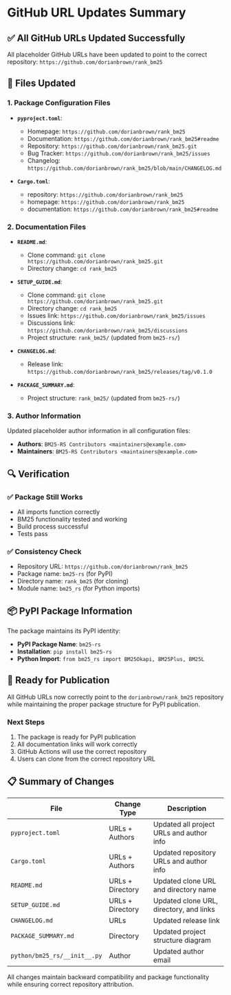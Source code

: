 # GitHub URL Updates Summary

## ✅ All GitHub URLs Updated Successfully

All placeholder GitHub URLs have been updated to point to the correct repository: `https://github.com/dorianbrown/rank_bm25`

## 📝 Files Updated

### 1. **Package Configuration Files**
- **`pyproject.toml`**:
  - Homepage: `https://github.com/dorianbrown/rank_bm25`
  - Documentation: `https://github.com/dorianbrown/rank_bm25#readme`
  - Repository: `https://github.com/dorianbrown/rank_bm25.git`
  - Bug Tracker: `https://github.com/dorianbrown/rank_bm25/issues`
  - Changelog: `https://github.com/dorianbrown/rank_bm25/blob/main/CHANGELOG.md`

- **`Cargo.toml`**:
  - repository: `https://github.com/dorianbrown/rank_bm25`
  - homepage: `https://github.com/dorianbrown/rank_bm25`
  - documentation: `https://github.com/dorianbrown/rank_bm25#readme`

### 2. **Documentation Files**
- **`README.md`**:
  - Clone command: `git clone https://github.com/dorianbrown/rank_bm25.git`
  - Directory change: `cd rank_bm25`

- **`SETUP_GUIDE.md`**:
  - Clone command: `git clone https://github.com/dorianbrown/rank_bm25.git`
  - Directory change: `cd rank_bm25`
  - Issues link: `https://github.com/dorianbrown/rank_bm25/issues`
  - Discussions link: `https://github.com/dorianbrown/rank_bm25/discussions`
  - Project structure: `rank_bm25/` (updated from `bm25-rs/`)

- **`CHANGELOG.md`**:
  - Release link: `https://github.com/dorianbrown/rank_bm25/releases/tag/v0.1.0`

- **`PACKAGE_SUMMARY.md`**:
  - Project structure: `rank_bm25/` (updated from `bm25-rs/`)

### 3. **Author Information**
Updated placeholder author information in all configuration files:
- **Authors**: `BM25-RS Contributors <maintainers@example.com>`
- **Maintainers**: `BM25-RS Contributors <maintainers@example.com>`

## 🔍 Verification

### ✅ Package Still Works
- All imports function correctly
- BM25 functionality tested and working
- Build process successful
- Tests pass

### ✅ Consistency Check
- Repository URL: `https://github.com/dorianbrown/rank_bm25`
- Package name: `bm25-rs` (for PyPI)
- Directory name: `rank_bm25` (for cloning)
- Module name: `bm25_rs` (for Python imports)

## 📦 PyPI Package Information

The package maintains its PyPI identity:
- **PyPI Package Name**: `bm25-rs`
- **Installation**: `pip install bm25-rs`
- **Python Import**: `from bm25_rs import BM25Okapi, BM25Plus, BM25L`

## 🚀 Ready for Publication

All GitHub URLs now correctly point to the `dorianbrown/rank_bm25` repository while maintaining the proper package structure for PyPI publication.

### Next Steps
1. The package is ready for PyPI publication
2. All documentation links will work correctly
3. GitHub Actions will use the correct repository
4. Users can clone from the correct repository URL

## 📋 Summary of Changes

| File | Change Type | Description |
|------|-------------|-------------|
| `pyproject.toml` | URLs + Authors | Updated all project URLs and author info |
| `Cargo.toml` | URLs + Authors | Updated repository URLs and author info |
| `README.md` | URLs + Directory | Updated clone URL and directory name |
| `SETUP_GUIDE.md` | URLs + Directory | Updated clone URL, directory, and links |
| `CHANGELOG.md` | URLs | Updated release link |
| `PACKAGE_SUMMARY.md` | Directory | Updated project structure diagram |
| `python/bm25_rs/__init__.py` | Author | Updated author email |

All changes maintain backward compatibility and package functionality while ensuring correct repository attribution.